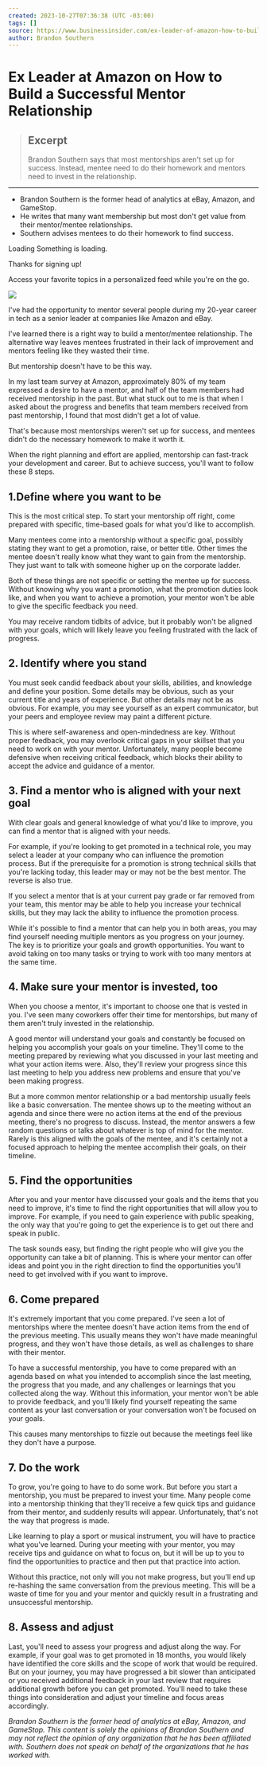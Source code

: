 ```yaml
---
created: 2023-10-27T07:36:38 (UTC -03:00)
tags: []
source: https://www.businessinsider.com/ex-leader-of-amazon-how-to-build-succesful-mentor-relationship-8-23
author: Brandon Southern
---
```


# Ex Leader at Amazon on How to Build a Successful Mentor Relationship

> ## Excerpt
> Brandon Southern says that most mentorships aren't set up for success. Instead, mentee need to do their homework and mentors need to invest in the relationship.

---
-   Brandon Southern is the former head of analytics at eBay, Amazon, and GameStop. 
-   He writes that many want membership but most don't get value from their mentor/mentee relationships.
-   Southern advises mentees to do their homework to find success. 

Loading Something is loading.

Thanks for signing up!

Access your favorite topics in a personalized feed while you're on the go.

![](https://www.businessinsider.com/public/assets/rebrand/newsletter-bull.png)

I've had the opportunity to mentor several people during my 20-year career in tech as a senior leader at companies like Amazon and eBay. 

I've learned there is a right way to build a mentor/mentee relationship. The alternative way leaves mentees frustrated in their lack of improvement and mentors feeling like they wasted their time.

But mentorship doesn't have to be this way.  

In my last team survey at Amazon, approximately 80% of my team expressed a desire to have a mentor, and half of the team members had received mentorship in the past. But what stuck out to me is that when I asked about the progress and benefits that team members received from past mentorship, I found that most didn't get a lot of value. 

That's because most mentorships weren't set up for success, and mentees didn't do the necessary homework to make it worth it. 

When the right planning and effort are applied, mentorship can fast-track your development and career. But to achieve success, you'll want to follow these 8 steps. 

## 1.**Define where you want to be**

This is the most critical step. To start your mentorship off right, come prepared with specific, time-based goals for what you'd like to accomplish. 

Many mentees come into a mentorship without a specific goal, possibly stating they want to get a promotion, raise, or better title. Other times the mentee doesn't really know what they want to gain from the mentorship. They just want to talk with someone higher up on the corporate ladder. 

Both of these things are not specific or setting the mentee up for success. Without knowing why you want a promotion, what the promotion duties look like, and when you want to achieve a promotion, your mentor won't be able to give the specific feedback you need.

You may receive random tidbits of advice, but it probably won't be aligned with your goals, which will likely leave you feeling frustrated with the lack of progress.

## **2\. Identify where you stand** 

You must seek candid feedback about your skills, abilities, and knowledge and define your position. Some details may be obvious, such as your current title and years of experience. But other details may not be as obvious. For example, you may see yourself as an expert communicator, but your peers and employee review may paint a different picture. 

This is where self-awareness and open-mindedness are key. Without proper feedback, you may overlook critical gaps in your skillset that you need to work on with your mentor. Unfortunately, many people become defensive when receiving critical feedback, which blocks their ability to accept the advice and guidance of a mentor.

## **3\. Find a mentor who is aligned with your next goal** 

With clear goals and general knowledge of what you'd like to improve, you can find a mentor that is aligned with your needs. 

For example, if you're looking to get promoted in a technical role, you may select a leader at your company who can influence the promotion process. But if the prerequisite for a promotion is strong technical skills that you're lacking today, this leader may or may not be the best mentor. The reverse is also true.

If you select a mentor that is at your current pay grade or far removed from your team, this mentor may be able to help you increase your technical skills, but they may lack the ability to influence the promotion process. 

While it's possible to find a mentor that can help you in both areas, you may find yourself needing multiple mentors as you progress on your journey. The key is to prioritize your goals and growth opportunities. You want to avoid taking on too many tasks or trying to work with too many mentors at the same time.

## **4\. Make sure your mentor is invested, too** 

When you choose a mentor, it's important to choose one that is vested in you. I've seen many coworkers offer their time for mentorships, but many of them aren't truly invested in the relationship.

A good mentor will understand your goals and constantly be focused on helping you accomplish your goals on your timeline. They'll come to the meeting prepared by reviewing what you discussed in your last meeting and what your action items were. Also, they'll review your progress since this last meeting to help you address new problems and ensure that you've been making progress.

But a more common mentor relationship or a bad mentorship usually feels like a basic conversation. The mentee shows up to the meeting without an agenda and since there were no action items at the end of the previous meeting, there's no progress to discuss. Instead, the mentor answers a few random questions or talks about whatever is top of mind for the mentor. Rarely is this aligned with the goals of the mentee, and it's certainly not a focused approach to helping the mentee accomplish their goals, on their timeline.

## **5\. Find the opportunities** 

After you and your mentor have discussed your goals and the items that you need to improve, it's time to find the right opportunities that will allow you to improve. For example, if you need to gain experience with public speaking, the only way that you're going to get the experience is to get out there and speak in public. 

The task sounds easy, but finding the right people who will give you the opportunity can take a bit of planning. This is where your mentor can offer ideas and point you in the right direction to find the opportunities you'll need to get involved with if you want to improve.

## 6\. Come prepared 

It's extremely important that you come prepared. I've seen a lot of mentorships where the mentee doesn't have action items from the end of the previous meeting. This usually means they won't have made meaningful progress, and they won't have those details, as well as challenges to share with their mentor. 

To have a successful mentorship, you have to come prepared with an agenda based on what you intended to accomplish since the last meeting, the progress that you made, and any challenges or learnings that you collected along the way. Without this information, your mentor won't be able to provide feedback, and you'll likely find yourself repeating the same content as your last conversation or your conversation won't be focused on your goals.

This causes many mentorships to fizzle out because the meetings feel like they don't have a purpose.

## 7\. Do the work

To grow, you're going to have to do some work. But before you start a mentorship, you must be prepared to invest your time. Many people come into a mentorship thinking that they'll receive a few quick tips and guidance from their mentor, and suddenly results will appear. Unfortunately, that's not the way that progress is made.

Like learning to play a sport or musical instrument, you will have to practice what you've learned. During your meeting with your mentor, you may receive tips and guidance on what to focus on, but it will be up to you to find the opportunities to practice and then put that practice into action. 

Without this practice, not only will you not make progress, but you'll end up re-hashing the same conversation from the previous meeting. This will be a waste of time for you and your mentor and quickly result in a frustrating and unsuccessful mentorship.

## 8\. Assess and adjust

Last, you'll need to assess your progress and adjust along the way. For example, if your goal was to get promoted in 18 months, you would likely have identified the core skills and the scope of work that would be required. But on your journey, you may have progressed a bit slower than anticipated or you received additional feedback in your last review that requires additional growth before you can get promoted. You'll need to take these things into consideration and adjust your timeline and focus areas accordingly.

_Brandon Southern is the former head of analytics at eBay, Amazon, and GameStop. This content is solely the opinions of Brandon Southern and may not reflect the opinion of any organization that he has been affiliated with. Southern does not speak on behalf of the organizations that he has worked with._
